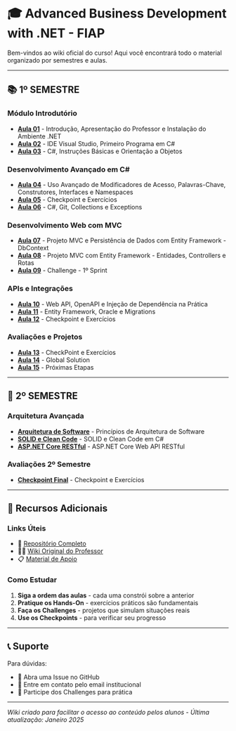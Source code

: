# 🎓 Advanced Business Development with .NET - FIAP

Bem-vindos ao wiki oficial do curso! Aqui você encontrará todo o material organizado por semestres e aulas.

---

## 📚 **1º SEMESTRE**

### **Módulo Introdutório**
- **[Aula 01](https://github.com/rafsp/Graduacao_FIAP/tree/main/Advanced-Business-Development-with-.NET/1%C2%BA-Semestre/Aula-01-%2D-Introdu%C3%A7%C3%A3o%2C-Apresenta%C3%A7%C3%A3o-do-Professor-e-Instala%C3%A7%C3%A3o-do-Ambiente-.NET)** - Introdução, Apresentação do Professor e Instalação do Ambiente .NET
- **[Aula 02](https://github.com/rafsp/Graduacao_FIAP/tree/main/Advanced-Business-Development-with-.NET/1%C2%BA-Semestre/Aula-02-%2D-IDE-Visual-Studio%2C-Primeiro-Programa-em-Csharp)** - IDE Visual Studio, Primeiro Programa em C#
- **[Aula 03](https://github.com/rafsp/Graduacao_FIAP/tree/main/Advanced-Business-Development-with-.NET/1%C2%BA-Semestre/Aula-03-%2D-Csharp%2C-instru%C3%A7%C3%B5es-b%C3%A1sicas-e-orienta%C3%A7%C3%A3o-a-objetos)** - C#, Instruções Básicas e Orientação a Objetos

### **Desenvolvimento Avançado em C#**
- **[Aula 04](https://github.com/rafsp/Graduacao_FIAP/tree/main/Advanced-Business-Development-with-.NET/1%C2%BA-Semestre/Aula-04-%2D-Csharp%2C-uso-avan%C3%A7ado-de-Modificadores-de-Acesso%2C-Palavras%2DChave%2C-Construtores%2C-Interfaces-e-Namespaces)** - Uso Avançado de Modificadores de Acesso, Palavras-Chave, Construtores, Interfaces e Namespaces
- **[Aula 05](https://github.com/rafsp/Graduacao_FIAP/tree/main/Advanced-Business-Development-with-.NET/1%C2%BA-Semestre/Aula-05-%2D-Checkpoint-e-Exerc%C3%ADcios)** - Checkpoint e Exercícios
- **[Aula 06](https://github.com/rafsp/Graduacao_FIAP/tree/main/Advanced-Business-Development-with-.NET/1%C2%BA-Semestre/Aula-06-%2D-Csharp%2C-Git%2C-Collections-e-Exceptions)** - C#, Git, Collections e Exceptions

### **Desenvolvimento Web com MVC**
- **[Aula 07](https://github.com/rafsp/Graduacao_FIAP/tree/main/Advanced-Business-Development-with-.NET/1%C2%BA-Semestre/Aula-07-%2D-Projeto-MVC-e-Persist%C3%AAncia-de-Dados-com-Entity-Framework-%2D-DbContext)** - Projeto MVC e Persistência de Dados com Entity Framework - DbContext
- **[Aula 08](https://github.com/rafsp/Graduacao_FIAP/tree/main/Advanced-Business-Development-with-.NET/1%C2%BA-Semestre/Aula-08-%2D-Projeto-MVC-e-Persist%C3%AAncia-de-Dados-com-Entity-Framework-%2D-Entidades-com-Anota%C3%A7%C3%B5es%2C-Controllers-e-Rotas)** - Projeto MVC com Entity Framework - Entidades, Controllers e Rotas
- **[Aula 09](https://github.com/rafsp/Graduacao_FIAP/tree/main/Advanced-Business-Development-with-.NET/1%C2%BA-Semestre/Aula-09-%2D-Challenge)** - Challenge - 1º Sprint

### **APIs e Integrações**
- **[Aula 10](https://github.com/rafsp/Graduacao_FIAP/tree/main/Advanced-Business-Development-with-.NET/1%C2%BA-Semestre/Aula-10-%2D-Web-API%2C-OpenAPI-e-Inje%C3%A7%C3%A3o-de-Depend%C3%AAncia-na-Pr%C3%A1tica)** - Web API, OpenAPI e Injeção de Dependência na Prática
- **[Aula 11](https://github.com/rafsp/Graduacao_FIAP/tree/main/Advanced-Business-Development-with-.NET/1%C2%BA-Semestre/Aula-11-%2D-EF%2C-Oracle-e-Migrations)** - Entity Framework, Oracle e Migrations
- **[Aula 12](https://github.com/rafsp/Graduacao_FIAP/tree/main/Advanced-Business-Development-with-.NET/1%C2%BA-Semestre/Aula-12-%2D-Checkpoint-e-Exerc%C3%ADcios)** - Checkpoint e Exercícios

### **Avaliações e Projetos**
- **[Aula 13](https://github.com/rafsp/Graduacao_FIAP/tree/main/Advanced-Business-Development-with-.NET/1%C2%BA-Semestre/Aula-13-%2D-CheckPoint-e-Exerc%C3%ADcios)** - CheckPoint e Exercícios
- **[Aula 14](https://github.com/rafsp/Graduacao_FIAP/tree/main/Advanced-Business-Development-with-.NET/1%C2%BA-Semestre/Aula-14-%2D-Global-Solution)** - Global Solution
- **[Aula 15](https://github.com/rafsp/Graduacao_FIAP/tree/main/Advanced-Business-Development-with-.NET/1%C2%BA-Semestre/Aula-15-%2D-Pr%C3%B3ximas-Etapas)** - Próximas Etapas

---

## 🚀 **2º SEMESTRE**

### **Arquitetura Avançada**
- **[Arquitetura de Software](https://github.com/rafsp/Graduacao_FIAP/tree/main/Advanced-Business-Development-with-.NET/2%C2%BA-Semestre/Aula-01-%2D-Princ%C3%ADpios-de-Arquitetura-de-Software)** - Princípios de Arquitetura de Software
- **[SOLID e Clean Code](https://github.com/rafsp/Graduacao_FIAP/tree/main/Advanced-Business-Development-with-.NET/2%C2%BA-Semestre/Aula-02-%2D-SOLID-e-Clean-Code-em-Csharp)** - SOLID e Clean Code em C#
- **[ASP.NET Core RESTful](https://github.com/rafsp/Graduacao_FIAP/tree/main/Advanced-Business-Development-with-.NET/2%C2%BA-Semestre/Aula-03-%2D-ASP.NET--Core-Web-API-RESTful)** - ASP.NET Core Web API RESTful

### **Avaliações 2º Semestre**
- **[Checkpoint Final](https://github.com/rafsp/Graduacao_FIAP/tree/main/Advanced-Business-Development-with-.NET/2%C2%BA-Semestre/Aula-04-%2D-Checkpoint-e-Exerc%C3%ADcios)** - Checkpoint e Exercícios

---

## 🔧 **Recursos Adicionais**

### **Links Úteis**
- 📁 [Repositório Completo](https://github.com/rafsp/Graduacao_FIAP)
- 👨‍🏫 [Wiki Original do Professor](https://nagibsabbag.visualstudio.com/2tdspx-2025/_wiki/wikis/2tdspx-2025.wiki)
- 📋 [Material de Apoio](.attachments/)

### **Como Estudar**
1. **Siga a ordem das aulas** - cada uma constrói sobre a anterior
2. **Pratique os Hands-On** - exercícios práticos são fundamentais
3. **Faça os Challenges** - projetos que simulam situações reais
4. **Use os Checkpoints** - para verificar seu progresso

---

## 📞 **Suporte**

Para dúvidas:
- 💬 Abra uma Issue no GitHub
- 📧 Entre em contato pelo email institucional
- 🎯 Participe dos Challenges para prática

---

*Wiki criado para facilitar o acesso ao conteúdo pelos alunos - Última atualização: Janeiro 2025*
